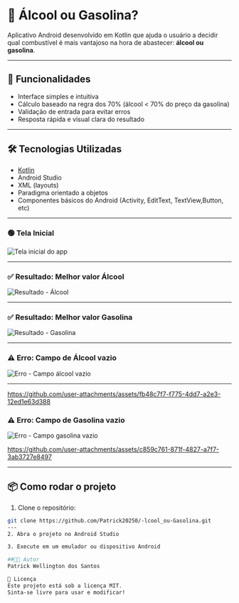 # 🚗 Álcool ou Gasolina?

Aplicativo Android desenvolvido em Kotlin que ajuda o usuário a decidir qual combustível é mais vantajoso na hora de abastecer: **álcool ou gasolina**.

---

## 📱 Funcionalidades

- Interface simples e intuitiva
- Cálculo baseado na regra dos 70% (álcool < 70% do preço da gasolina)
- Validação de entrada para evitar erros
- Resposta rápida e visual clara do resultado

---

## 🛠️ Tecnologias Utilizadas

- [Kotlin](https://kotlinlang.org/)
- Android Studio
- XML (layouts)
- Paradigma orientado a objetos
- Componentes básicos do Android (Activity, EditText, TextView,Button, etc)

---
### 🟢 Tela Inicial
![Tela inicial do app](https://github.com/user-attachments/assets/c3504271-98fc-47f7-97d9-d008f268cb14)

---

### ✅ Resultado: Melhor valor Álcool
![Resultado - Álcool](https://github.com/user-attachments/assets/21ead76e-274b-4526-ac22-1f802a861e8b)

---

### ✅ Resultado: Melhor valor Gasolina
![Resultado - Gasolina](https://github.com/user-attachments/assets/885f9bcf-06ee-4b2a-99dc-0d80bbe317b5)

---

### ⚠️ Erro: Campo de Álcool vazio
![Erro - Campo álcool vazio](https://github.com/user-attachments/assets/0b7521bd-679b-458a-a8c9-a788796f3896)

---

https://github.com/user-attachments/assets/fb48c7f7-f775-4dd7-a2e3-12ed1e63d388



### ⚠️ Erro: Campo de Gasolina vazio
![Erro - Campo gasolina vazio](https://github.com/user-attachments/assets/c116c205-13eb-4fbf-aa43-f802b13f0cb8)




https://github.com/user-attachments/assets/c859c761-871f-4827-a7f7-3ab3727e8497


---


## 📦 Como rodar o projeto

1. Clone o repositório:
```bash
git clone https://github.com/Patrick20250/-lcool_ou-Gasolina.git
---
2. Abra o projeto no Android Studio

3. Execute em um emulador ou dispositivo Android

##👨‍💻 Autor
Patrick Wellington dos Santos

📝 Licença
Este projeto está sob a licença MIT.
Sinta-se livre para usar e modificar!


